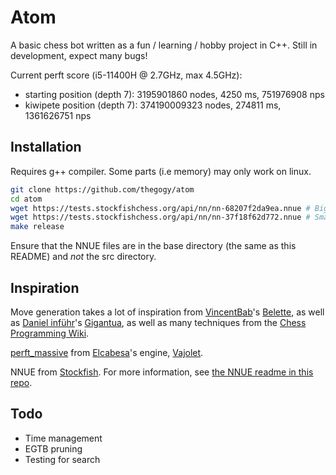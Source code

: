 # Atom

A basic chess bot written as a fun / learning / hobby project in C++. Still in development, expect many bugs!

Current perft score (i5-11400H @ 2.7GHz, max 4.5GHz):
- starting position (depth 7): 3195901860 nodes, 4250 ms, 751976908 nps
- kiwipete position (depth 7): 374190009323 nodes, 274811 ms, 1361626751 nps

## Installation

Requires g++ compiler. Some parts (i.e memory) may only work on linux.
```bash
git clone https://github.com/thegogy/atom
cd atom
wget https://tests.stockfishchess.org/api/nn/nn-68207f2da9ea.nnue # Big nnue
wget https://tests.stockfishchess.org/api/nn/nn-37f18f62d772.nnue # Small nnue
make release
```
Ensure that the NNUE files are in the base directory (the same as this README) and *not* the src directory.

## Inspiration

Move generation takes a lot of inspiration from [VincentBab](https://github.com/vincentbab)'s [Belette](https://github.com/vincentbab/Belette/), as well as [Daniel inführ](https://github.com/Gigantua)'s [Gigantua](https://www.codeproject.com/Articles/5313417/Worlds-fastest-Bitboard-Chess-Movegenerator), as well as many techniques from the [Chess Programming Wiki](https://www.chessprogramming.org/Move_Generation).

[perft_massive](./tests/perft_massive.txt) from [Elcabesa](https://github.com/elcabesa)'s engine, [Vajolet](https://github.com/elcabesa/vajolet).

NNUE from [Stockfish](https://github.com/official-stockfish/Stockfish/). For more information, see [the NNUE readme in this repo](./src/nnue/README.md).

## Todo

- Time management
- EGTB pruning
- Testing for search
